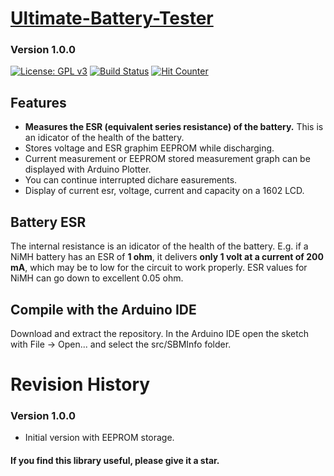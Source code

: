 # [Ultimate-Battery-Tester](https://github.com/ArminJo/Ultimate-Battery-Tester)
### Version 1.0.0
[![License: GPL v3](https://img.shields.io/badge/License-GPLv3-blue.svg)](https://www.gnu.org/licenses/gpl-3.0)
[![Build Status](https://github.com/ArminJo/Ultimate-Battery-Tester/workflows/TestCompile/badge.svg)](https://github.com/ArminJo/Ultimate-Battery-Tester/actions)
[![Hit Counter](https://hitcounter.pythonanywhere.com/count/tag.svg?url=https%3A%2F%2Fgithub.com%2FArminJo%2FUltimate-Battery-Tester)](https://github.com/brentvollebregt/hit-counter)

## Features
- **Measures the ESR (equivalent series resistance) of the battery.** This is an idicator of the health of the battery.
- Stores voltage and ESR graphim EEPROM while discharging.
- Current measurement or EEPROM stored measurement graph can be displayed with Arduino Plotter.
- You can continue interrupted dichare easurements.
- Display of current esr, voltage, current and capacity on a 1602 LCD.

## Battery ESR
The internal resistance is an idicator of the health of the battery. E.g. if a NiMH battery has an ESR of **1 ohm**, it delivers **only 1 volt at a current of 200 mA**, which may be to low for the circuit to work properly.
ESR values for NiMH can go down to excellent 0.05 ohm.

## Compile with the Arduino IDE
Download and extract the repository. In the Arduino IDE open the sketch with File -> Open... and select the src/SBMInfo folder. 

# Revision History
### Version 1.0.0
- Initial version with EEPROM storage.

#### If you find this library useful, please give it a star.
